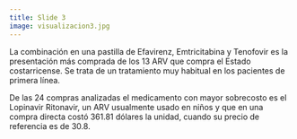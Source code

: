 ```yaml
---
title: Slide 3
image: visualizacion3.jpg
---
```


La combinación en una pastilla de Efavirenz, Emtricitabina y Tenofovir es la presentación más comprada de los 13 ARV que compra el Estado costarricense. Se trata de un tratamiento muy habitual en los pacientes de primera línea. 

De las 24 compras analizadas el medicamento con mayor sobrecosto es el Lopinavir Ritonavir, un ARV usualmente usado en niños y que en una compra directa costó 361.81 dólares la unidad, cuando su precio de referencia es de 30.8. 
